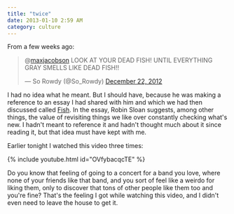 ```yaml
---
title: "twice"
date: 2013-01-10 2:59 AM
category: culture
---
```


From a few weeks ago:

<blockquote class="twitter-tweet" data-in-reply-to="282391774415179776"><p>@<a href="https://twitter.com/maxjacobson">maxjacobson</a> LOOK AT YOUR DEAD FISH! UNTIL EVERYTHING GRAY SMELLS LIKE DEAD FISH!!</p>&mdash; So Rowdy (@So_Rowdy) <a href="https://twitter.com/So_Rowdy/status/282503835312848896" data-datetime="2012-12-22T15:12:17+00:00">December 22, 2012</a></blockquote>

I had no idea what he meant. But I should have, because he was making a reference to an essay I had shared with him and which we had then discussed called [Fish][]. In the essay, Robin Sloan suggests, among other things, the value of revisiting things we like over constantly checking what's new. I hadn't meant to reference it and hadn't thought much about it since reading it, but that idea must have kept with me.

Earlier tonight I watched this video three times:

{% include youtube.html id="OVfybacqcTE" %}

Do you know that feeling of going to a concert for a band you love, where none of your friends like that band, and you sort of feel like a weirdo for liking them, only to discover that tons of other people like them too and you're fine? That's the feeling I got while watching this video, and I didn't even need to leave the house to get it.

[Fish]: http://www.robinsloan.com/fish/
